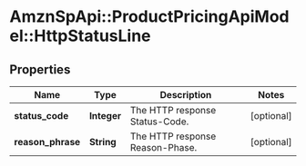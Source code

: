 # AmznSpApi::ProductPricingApiModel::HttpStatusLine

## Properties
Name | Type | Description | Notes
------------ | ------------- | ------------- | -------------
**status_code** | **Integer** | The HTTP response Status-Code. | [optional] 
**reason_phrase** | **String** | The HTTP response Reason-Phase. | [optional] 


